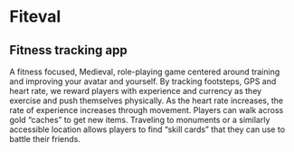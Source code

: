 # Fiteval

## Fitness tracking app

A fitness focused, Medieval, role-playing game centered around training and improving your avatar and yourself. By tracking footsteps, GPS and heart rate, we reward players with experience and currency as they exercise and push themselves physically. As the heart rate increases, the rate of experience increases through movement. Players can walk across gold “caches” to get new items. Traveling to monuments or a similarly accessible location allows players to find “skill cards” that they can use to battle their friends. 



